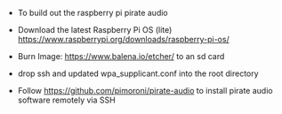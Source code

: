 * To build out the raspberry pi pirate audio

* Download the latest Raspberry Pi OS (lite) https://www.raspberrypi.org/downloads/raspberry-pi-os/

* Burn Image: https://www.balena.io/etcher/ to an sd card

* drop ssh and updated wpa_supplicant.conf into the root directory

* Follow https://github.com/pimoroni/pirate-audio to install pirate audio software remotely via SSH
